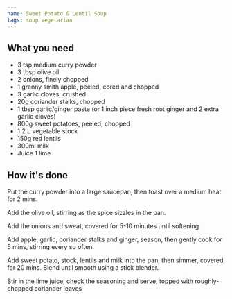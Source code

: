 ```yaml
---
name: Sweet Potato & Lentil Soup
tags: soup vegetarian
---
```


## What you need

* 3 tsp medium curry powder
* 3 tbsp olive oil
* 2 onions, finely chopped
* 1 granny smith apple, peeled, cored and chopped
* 3 garlic cloves, crushed
* 20g coriander stalks, chopped
* 1 tbsp garlic/ginger paste (or 1 inch piece fresh root ginger and 2 extra garlic cloves)
* 800g sweet potatoes, peeled, chopped
* 1.2 L vegetable stock
* 150g red lentils
* 300ml milk
* Juice 1 lime

<!-- break -->

## How it's done

Put the curry powder into a large saucepan, then toast over a medium heat for 2 mins.

Add the olive oil, stirring as the spice sizzles in the pan.

Add the onions and sweat, covered for 5-10 minutes until softening

Add apple, garlic, coriander stalks and ginger, season, then gently cook for 5 mins, stirring every so often.

Add sweet potato, stock, lentils and milk into the pan, then simmer, covered, for 20 mins. Blend until smooth using a stick blender.

Stir in the lime juice, check the seasoning and serve, topped with roughly-chopped coriander leaves
